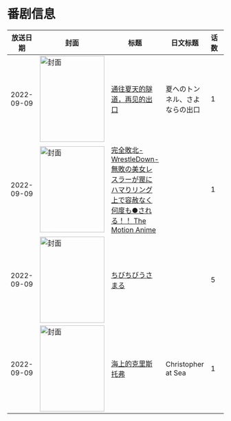 # 番剧信息

|放送日期|封面|标题|日文标题|话数|评分|评分人数|
|---|---|---|---|---|---|---|
|2022-09-09|<img src="//lain.bgm.tv/pic/cover/c/80/d9/362575_v9kT3.jpg" alt="封面" style="width:150px;height:200px;object-fit:cover;">|[通往夏天的隧道，再见的出口](https://bangumi.tv/subject/362575)|夏へのトンネル、さよならの出口|1|6.0|3542人评分|
|2022-09-09|<img src="/img/no_icon_subject.png" alt="封面" style="width:150px;height:200px;object-fit:cover;">|[完全敗北-WrestleDown-無敗の美女レスラーが罠にハマりリング上で容赦なく何度も●される！！ The Motion Anime](https://bangumi.tv/subject/397612)||1|暂无评分|少于10人评分|
|2022-09-09|<img src="//lain.bgm.tv/pic/cover/c/cf/04/460952_XXrRR.jpg" alt="封面" style="width:150px;height:200px;object-fit:cover;">|[ちびちびうさまる](https://bangumi.tv/subject/460952)||5|暂无评分|少于10人评分|
|2022-09-09|<img src="//lain.bgm.tv/pic/cover/c/e2/7c/495245_dhzH4.jpg" alt="封面" style="width:150px;height:200px;object-fit:cover;">|[海上的克里斯托弗](https://bangumi.tv/subject/495245)|Christopher at Sea|1|暂无评分|少于10人评分|
